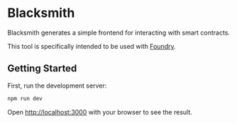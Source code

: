 # Blacksmith

Blacksmith generates a simple frontend for interacting with smart contracts.

This tool is specifically intended to be used with [Foundry](https://getfoundry.sh/).

## Getting Started

First, run the development server:

```bash
npm run dev
```

Open [http://localhost:3000](http://localhost:3000) with your browser to see the result.
